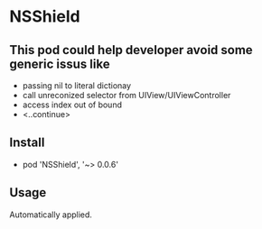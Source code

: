 # NSShield

## This pod could help developer avoid some generic issus like 
- passing nil to literal dictionay
- call unreconized selector from UIView/UIViewController
- access index out of bound
- <..continue>
## Install
- pod 'NSShield', '~> 0.0.6'
## Usage
Automatically applied.
